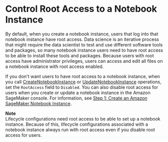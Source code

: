 # Control Root Access to a Notebook Instance<a name="nbi-root-access"></a>

By default, when you create a notebook instance, users that log into that notebook instance have root access\. Data science is an iterative process that might require the data scientist to test and use different software tools and packages, so many notebook instance users need to have root access to be able to install these tools and packages\. Because users with root access have administrator privileges, users can access and edit all files on a notebook instance with root access enabled\.

If you don't want users to have root access to a notebook instance, when you call [CreateNotebookInstance](API_CreateNotebookInstance.md) or [UpdateNotebookInstance](API_UpdateNotebookInstance.md) operations, set the `RootAccess` field to `Disabled`\. You can also disable root access for users when you create or update a notebook instance in the Amazon SageMaker console\. For information, see [Step 1: Create an Amazon SageMaker Notebook Instance](gs-setup-working-env.md)\.

**Note**  
Lifecycle configurations need root access to be able to set up a notebook instance\. Because of this, lifecycle configurations associated with a notebook instance always run with root access even if you disable root access for users\.